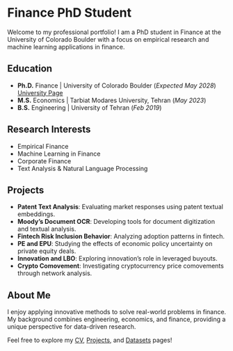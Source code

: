 # Finance PhD Student

Welcome to my professional portfolio! I am a PhD student in Finance at the University of Colorado Boulder with a focus on empirical research and machine learning applications in finance.

## Education
- **Ph.D.** Finance | University of Colorado Boulder (_Expected May 2028_)  
  [University Page](https://www.colorado.edu/business/leeds-directory/ali-jafarzadeh)
- **M.S.** Economics | Tarbiat Modares University, Tehran (_May 2023_)
- **B.S.** Engineering | University of Tehran (_Feb 2019_)

## Research Interests
- Empirical Finance
- Machine Learning in Finance
- Corporate Finance
- Text Analysis & Natural Language Processing

## Projects
- **Patent Text Analysis**: Evaluating market responses using patent textual embeddings.
- **Moody’s Document OCR**: Developing tools for document digitization and textual analysis.
- **Fintech Risk Inclusion Behavior**: Analyzing adoption patterns in fintech.
- **PE and EPU**: Studying the effects of economic policy uncertainty on private equity deals.
- **Innovation and LBO**: Exploring innovation’s role in leveraged buyouts.
- **Crypto Comovement**: Investigating cryptocurrency price comovements through network analysis.

## About Me
I enjoy applying innovative methods to solve real-world problems in finance. My background combines engineering, economics, and finance, providing a unique perspective for data-driven research.

Feel free to explore my [CV](cv.html), [Projects](projects.html), and [Datasets](datasets.html) pages!

